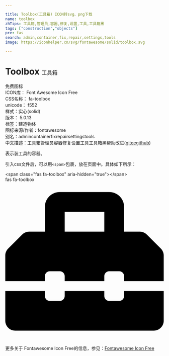 ```yaml
---

title: Toolbox(工具箱) ICON转svg、png下载
name: toolbox
zhTips: 工具箱,管理员,容器,修复,设置,工具,工具箱黑
tags: ["construction","objects"]
pre: fas
search: admin,container,fix,repair,settings,tools
image: https://iconhelper.cn/svg/fontawesome/solid/toolbox.svg

---
```


# Toolbox  <small style="font-size: 60%;font-weight: 100">工具箱</small>


<div class="detail-page">
<p>
<span><span class="badge-success badge">免费图标</span> </span>
<br/>
<span>
ICON库：
<span class="badge-secondary badge">Font Awesome Icon Free</span> 
</span>
<br/>
<span>
CSS名称：
<span class="badge-secondary badge">fa-toolbox</span> 
</span>
<br/>
<span>
unicode：
<span class="badge-secondary badge">f552</span> 
<copy-btn content='f552' btn-title=""></copy-btn>
<copy-btn :content='String.fromCodePoint(parseInt("f552", 16))' btn-title="复制U"></copy-btn>
</span><br/><span>样式：<span class="badge-light badge">实心(solid)</span></span>
<br/>
<span>
版本：
<span class="badge-secondary badge">5.0.13</span> 
</span><br/><span>标签：<span class="badge-light badge"><router-link to="/tags/construction.html">建造</router-link></span><span class="badge-light badge"><router-link to="/tags/objects.html">物体</router-link></span></span>
<br/>
<span>图标来源/作者：<span class="badge-light badge">fontawesome</span></span> 
<br/>
<span>别名：<span class="badge-light badge">admin</span><span class="badge-light badge">container</span><span class="badge-light badge">fix</span><span class="badge-light badge">repair</span><span class="badge-light badge">settings</span><span class="badge-light badge">tools</span></span><br/><span class="zh-detail">中文描述：<span class="badge-primary badge">工具箱</span><span class="badge-primary badge">管理员</span><span class="badge-primary badge">容器</span><span class="badge-primary badge">修复</span><span class="badge-primary badge">设置</span><span class="badge-primary badge">工具</span><span class="badge-primary badge">工具箱黑</span><span class="help-link"><span>帮助改进</span>(<a href="https://gitee.com/liuwave/icon-helper/edit/master/json/fontawesome/solid/toolbox.json" target="_blank" rel="noopener noreferrer">gitee</a><a href="https://github.com/liuwave/icon-helper/edit/master/json/fontawesome/solid/toolbox.json" target="_blank" rel="noopener noreferrer">github</a></span>)</span><br/>
</p>
</div><div class="description description alert alert-light">表示装工具的容器。</div>
<div class="alert alert-dark">
  <i class="fas fa-toolbox fa-xs"></i>
  <i class="fas fa-toolbox fa-sm"></i>
  <i class="fas fa-toolbox fa-lg"></i>
  <i class="fas fa-toolbox fa-2x"></i>
  <i class="fas fa-toolbox fa-3x"></i>
  <i class="fas fa-toolbox fa-5x"></i>
  <i class="fas fa-toolbox fa-7x"></i>
</div>
<div>
  <p>引入css文件后，可以用<code>&lt;span&gt;</code>包裹，放在页面中。具体如下所示：    
  </p>
  <div class="alert alert-primary" style="font-size: 14px">
    &lt;span class="fas fa-toolbox" aria-hidden="true"&gt;&lt;/span&gt;
    <copy-btn content='<span class="fas fa-toolbox" aria-hidden="true"></span>'></copy-btn>
  </div>
  <div class="alert alert-secondary">
    <i class="fas fa-toolbox"
    style="font-size: 24px"
    aria-hidden="true"></i> fas fa-toolbox
    <copy-btn content="fas fa-toolbox" btn-title="复制图标名称"></copy-btn>
  </div>
</div>
<div id="svg" class="svg-wrap">
<svg xmlns="http://www.w3.org/2000/svg" viewBox="0 0 512 512"><path d="M502.63 214.63l-45.25-45.25c-6-6-14.14-9.37-22.63-9.37H384V80c0-26.51-21.49-48-48-48H176c-26.51 0-48 21.49-48 48v80H77.25c-8.49 0-16.62 3.37-22.63 9.37L9.37 214.63c-6 6-9.37 14.14-9.37 22.63V320h128v-16c0-8.84 7.16-16 16-16h32c8.84 0 16 7.16 16 16v16h128v-16c0-8.84 7.16-16 16-16h32c8.84 0 16 7.16 16 16v16h128v-82.75c0-8.48-3.37-16.62-9.37-22.62zM320 160H192V96h128v64zm64 208c0 8.84-7.16 16-16 16h-32c-8.84 0-16-7.16-16-16v-16H192v16c0 8.84-7.16 16-16 16h-32c-8.84 0-16-7.16-16-16v-16H0v96c0 17.67 14.33 32 32 32h448c17.67 0 32-14.33 32-32v-96H384v16z"/></svg>
</div>
<detail full-name='fa-toolbox'></detail>

<Vssue title="关于“Toolbox”的评论" />
    
<div><p>更多关于  Fontawesome Icon Free的信息，参见：<a target="_blank" href="https://iconhelper.cn/fontawesome.html">Fontawesome Icon Free</a>
</p></div>
